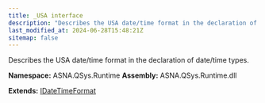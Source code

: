 ```yaml
---
title: _USA interface
description: "Describes the USA date/time format in the declaration of date/time types. "
last_modified_at: 2024-06-28T15:48:21Z
sitemap: false
---
```


Describes the USA date/time format in the declaration of date/time types.

**Namespace:** ASNA.QSys.Runtime
**Assembly:** ASNA.QSys.Runtime.dll

**Extends:** [IDateTimeFormat](/reference/runtime/qsys-runtime/i-date-time-format.html)
<br>
<br>
